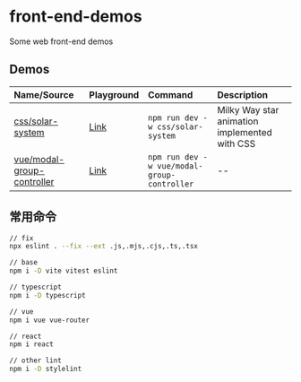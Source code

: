 # front-end-demos

Some web front-end demos

## Demos

<!--PLAYGROUND_LIST-->
Name/Source|Playground|Command|Description
:--|:--|:--|:--
[css/solar-system](css/solar-system)|<a href='https://capricorncd.github.io/demos/css/solar-system' target='_blank'>Link</a>|`npm run dev -w css/solar-system`|Milky Way star animation implemented with CSS
[vue/modal-group-controller](vue/modal-group-controller)|<a href='https://capricorncd.github.io/demos/vue/modal-group-controller' target='_blank'>Link</a>|`npm run dev -w vue/modal-group-controller`|--
<!--PLAYGROUND_LIST-->

## 常用命令

```bash
// fix
npx eslint . --fix --ext .js,.mjs,.cjs,.ts,.tsx

// base
npm i -D vite vitest eslint

// typescript
npm i -D typescript

// vue
npm i vue vue-router

// react
npm i react

// other lint
npm i -D stylelint
```

